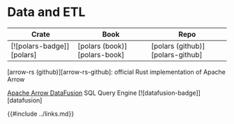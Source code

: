 # Data and ETL

| Crate | Book | Repo |
| ----- | ---- | ---- |
| [![polars-badge]][polars] | [polars (book)][polars-book] | [polars (github)][polars-github] |

[arrow-rs (github)][arrow-rs-github]: official Rust implementation of Apache Arrow

[Apache Arrow DataFusion]( https://arrow.apache.org/datafusion/ ) SQL Query Engine [![datafusion-badge]][datafusion]

{{#include ../links.md}}
